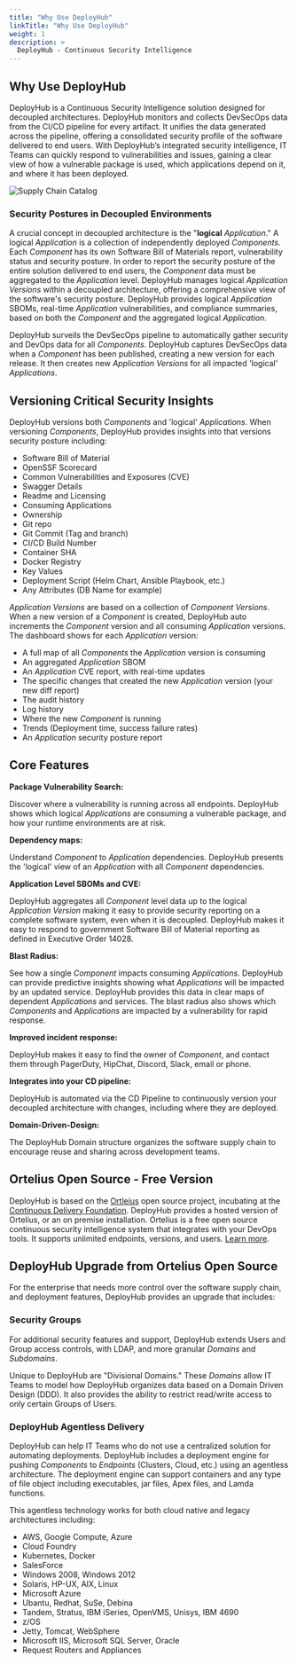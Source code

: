 ```yaml
---
title: "Why Use DeployHub"
linkTitle: "Why Use DeployHub"
weight: 1
description: >
  DeployHub - Continuous Security Intelligence
---
```


## Why Use DeployHub

DeployHub is a Continuous Security Intelligence solution designed for decoupled architectures. DeployHub  monitors and collects DevSecOps data from the CI/CD pipeline for every artifact. It unifies the data generated across the pipeline, offering a consolidated security profile of the software delivered to end users. With DeployHub’s integrated security intelligence, IT Teams can quickly respond to vulnerabilities and issues, gaining a clear view of how a vulnerable package is used, which applications depend on it, and where it has been deployed.  

![Supply Chain Catalog](/userguide/images/supplychaincatalog.png/)

### Security Postures in Decoupled Environments

A crucial concept in decoupled architecture is the "<strong>logical</strong> _Application_." A logical _Application_ is a collection of independently deployed _Components_. Each _Component_ has its own Software Bill of Materials report, vulnerability status and security posture. In order to report the security posture of the entire solution delivered to end users, the _Component_ data must be aggregated to the _Application_ level. DeployHub manages logical _Application Versions_ within a decoupled architecture, offering a comprehensive view of the software's security posture. DeployHub provides logical _Application_ SBOMs, real-time _Application_ vulnerabilities, and compliance summaries, based on both the _Component_ and the aggregated logical _Application_. 

DeployHub surveils the DevSecOps pipeline to automatically gather security and DevOps data for all _Components_. DeployHub captures DevSecOps data when a _Component_ has been published, creating a new version for each release. It then creates new _Application Versions_ for all impacted 'logical' _Applications_.

## Versioning Critical Security Insights

DeployHub versions both _Components_ and 'logical' _Applications_.  When versioning _Components_, DeployHub provides insights into that versions security posture including:

- Software Bill of Material
- OpenSSF Scorecard 
- Common Vulnerabilities and Exposures (CVE)
- Swagger Details
- Readme and Licensing
- Consuming Applications
- Ownership
- Git repo
- Git Commit (Tag and branch)
- CI/CD Build Number
- Container SHA
- Docker Registry
- Key Values
- Deployment Script (Helm Chart, Ansible Playbook, etc.)
- Any Attributes (DB Name for example)

 _Application Versions_ are based on a collection of _Component Versions_. When a new version of a _Component_ is created, DeployHub auto increments the _Component_ version and all consuming _Application_ versions.  The dashboard shows for each _Application_ version:

- A full map of all _Components_ the _Application_ version is consuming
- An aggregated _Application_ SBOM
- An _Application_ CVE report, with real-time updates
- The specific changes that created the new _Application_ version (your new diff report)
- The audit history
- Log history
- Where the new _Component_ is running
- Trends (Deployment time, success failure rates)
- An _Application_ security posture report


## Core Features

**Package Vulnerability Search:**

 Discover where a vulnerability is running across all endpoints. DeployHub shows which logical _Applications_ are consuming a vulnerable package, and how your runtime environments are at risk. 

**Dependency maps:** 

Understand _Component_ to _Application_ dependencies. DeployHub presents the 'logical' view of an _Application_ with all _Component_ dependencies. 

**Application Level SBOMs and CVE:** 

DeployHub aggregates all _Component_ level data up to the logical _Application Version_ making it easy to provide security reporting on a complete software system, even when it is decoupled. DeployHub makes it easy to respond to government Software Bill of Material reporting as defined in Executive Order 14028. 

**Blast Radius:**

See how a single _Component_ impacts consuming _Applications_. DeployHub can provide predictive insights showing what _Applications_ will be impacted by an updated service. DeployHub provides this data in clear maps of dependent _Applications_ and services. The blast radius also shows which _Components_ and _Applications_ are impacted by a vulnerability for rapid response. 

**Improved incident response:**

 DeployHub makes it easy to find the owner of _Component_, and contact them through PagerDuty, HipChat, Discord, Slack, email or phone.

**Integrates into your CD pipeline:** 

DeployHub is automated via the CD Pipeline to continuously version your decoupled architecture with changes, including where they are deployed.

**Domain-Driven-Design:**

 The DeployHub Domain structure organizes the software supply chain to encourage reuse and sharing across development teams.

## Ortelius Open Source - Free Version

DeployHub is based on the [Ortleius](https://www.Ortelius.io/) open source project, incubating at the [Continuous Delivery Foundation](https://cd.foundation). DeployHub provides a hosted version of Ortelius, or an on premise installation. Ortelius is a free open source continuous security intelligence system that integrates with your DevOps tools. It supports unlimited endpoints, versions, and users. [Learn more](/userguide/0-ortelius-tutorial/). 

## DeployHub Upgrade from Ortelius Open Source

For the enterprise that needs more control over the software supply chain, and deployment features, DeployHub provides an upgrade that includes:

### Security Groups
For additional security features and support, DeployHub extends Users and Group access controls, with LDAP, and more granular _Domains_ and _Subdomains_.

Unique to DeployHub are "Divisional Domains." These _Domains_ allow IT Teams to model how DeployHub organizes data based on a Domain Driven Design (DDD).  It also provides the ability to restrict read/write access to only certain Groups of Users.


### DeployHub Agentless Delivery

DeployHub can help IT Teams who do not use a centralized solution for automating deployments. DeployHub includes a deployment engine for pushing _Components_ to _Endpoints_ (Clusters, Cloud, etc.) using an agentless architecture. The deployment engine can support containers and any type of file object including executables, jar files, Apex files, and Lamda functions.

This agentless technology works for both cloud native and legacy architectures including:

- AWS, Google Compute, Azure
- Cloud Foundry
- Kubernetes, Docker
- SalesForce
- Windows 2008, Windows 2012
- Solaris, HP-UX, AIX, Linux
- Microsoft Azure
- Ubantu, Redhat, SuSe, Debina
- Tandem, Stratus, IBM iSeries, OpenVMS, Unisys, IBM 4690
- z/OS
- Jetty, Tomcat, WebSphere
- Microsoft IIS, Microsoft SQL Server, Oracle
- Request Routers and Appliances

